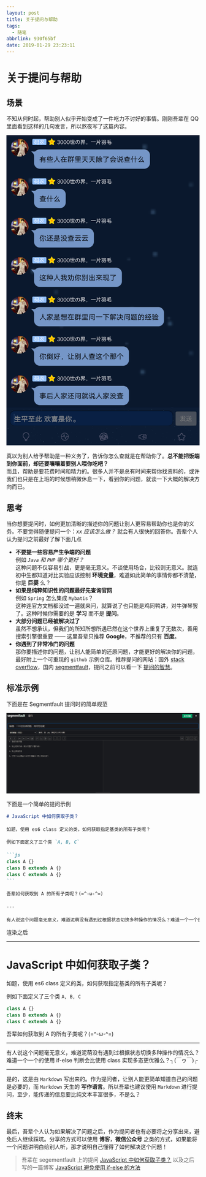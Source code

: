 ```yaml
---
layout: post
title: 关于提问与帮助
tags:
  - 随笔
abbrlink: 930f65bf
date: 2019-01-29 23:23:11
---
```


# 关于提问与帮助

## 场景

不知从何时起，帮助别人似乎开始变成了一件吃力不讨好的事情。刚刚吾辈在 QQ 里面看到这样的几句发言，所以熬夜写了这篇内容。

![受助者的发言](https://raw.githubusercontent.com/rxliuli/img-bed/master/20190129232524.png)

真以为别人给予帮助是一种义务了，告诉你怎么查就是在帮助你了。**总不能把饭端到你面前，却还要嚷嚷着要别人喂你吃吧？**  
而且，帮助是要花费时间和精力的。很多人并不是总有时间来帮你找资料的，或许我们也只是在上班的时候想稍微休息一下，看到你的问题，就谈一下大概的解决方向而已。

## 思考

当你想要提问时，如何更加清晰的描述你的问题让别人更容易帮助你也是你的义务。不要觉得随便提问一个：_xx 应该怎么做？_ 就会有人很快的回答你。吾辈个人认为提问之前最好了解下面几点

- **不要提一些容易产生争端的问题**  
  例如 _`Java` 和 `PHP` 哪个更好？_  
  这种问题不仅容易引战，更是毫无意义。不谈使用场合，比较则无意义。就连初中生都知道对比实验应该控制 **环境变量**，难道如此简单的事情你都不清楚，你是 **巨婴** 么？
- **如果是纯粹知识性的问题最好先查询官网**  
  例如 `Spring` 怎么集成 `Mybatis`？  
  这种连官方文档都没过一遍就来问，就算说了也只能是鸡同鸭讲，对牛弹琴罢了。这种时候你需要的是 **学习** 而不是 **提问**。
- **大部分问题已经被解决过了**  
  虽然不想承认，但我们的所知所想所遇已然在这个世界上重复了无数次，善用搜索引擎很重要 —— 这里吾辈只推荐 **Google**，不推荐的只有 **百度**。
- **你遇到了非常冷门的问题**  
  那你要描述你的问题，让别人能简单的还原问题，才能更好的解决你的问题，最好附上一个可重现的 `github` 示例仓库。推荐提问的网站：国外 [stack overflow](https://segmentfault.com/questions)，国内 [segmentfault](https://segmentfault.com/questions)，提问之前可以看一下 [提问的智慧](https://github.com/ryanhanwu/How-To-Ask-Questions-The-Smart-Way/blob/master/README.md)。

## 标准示例

下面是在 Segmentfault 提问时的简单规范

![Segmentfault 简单规范](https://raw.githubusercontent.com/rxliuli/img-bed/master/20190129233329.png)

下面是一个简单的提问示例

````markdown
# JavaScript 中如何获取子类？

如题，使用 es6 class 定义的类，如何获取指定基类的所有子类呢？

例如下面定义了三个类 `A, B, C`

```js
class A {}
class B extends A {}
class C extends A {}
```

吾辈如何获取到 A 的所有子类呢？(=^-ω-^=)

---

有人说这个问题毫无意义，难道泥萌没有遇到过根据状态切换多种操作的情况么？难道一个一个的使用 if-else 判断会比使用 class 实现多态更优雅么？┐(￣ヮ￣)┌
````

渲染之后

---

# JavaScript 中如何获取子类？

如题，使用 es6 class 定义的类，如何获取指定基类的所有子类呢？

例如下面定义了三个类 `A, B, C`

```js
class A {}
class B extends A {}
class C extends A {}
```

吾辈如何获取到 A 的所有子类呢？(=^-ω-^=)

---

有人说这个问题毫无意义，难道泥萌没有遇到过根据状态切换多种操作的情况么？难道一个一个的使用 if-else 判断会比使用 class 实现多态更优雅么？┐(￣ヮ￣)┌

---

是的，这是由 `Markdown` 写出来的。作为提问者，让别人能更简单知道自己的问题是必要的，而 `Markdown` 天生的 **写作语言**。所以吾辈也建议使用 `Markdown` 进行提问，至少，能传递的信息要比纯文本丰富很多，不是么？

## 终末

最后，吾辈个人认为如果解决了问题之后，作为提问者也有必要将之分享出来，避免后人继续踩坑。分享的方式可以使用 **博客**，**微信公众号** 之类的方式，如果能将一个问题讲明白给别人听，那才说明自己懂得了如何解决这个问题！

> 吾辈在 segementfault 上的提问 [JavaScript 中如何获取子类？](https://segmentfault.com/q/1010000017910469) 以及之后写的一篇博客 [JavaScript 避免使用 if-else 的方法](https://blog.rxliuli.com/2019/01/17/javascript/javascript-%E9%81%BF%E5%85%8D%E4%BD%BF%E7%94%A8-if-else-%E7%9A%84%E6%96%B9%E6%B3%95/)
